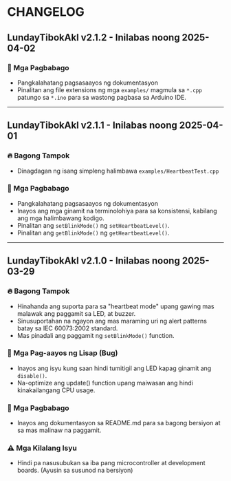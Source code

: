 # CHANGELOG

## LundayTibokAkl v2.1.2 - Inilabas noong 2025-04-02

### 🔄 Mga Pagbabago

- Pangkalahatang pagsasaayos ng dokumentasyon
- Pinalitan ang file extensions ng mga `examples/` magmula sa `*.cpp` patungo sa `*.ino` para sa wastong pagbasa sa Arduino IDE.

---

## LundayTibokAkl v2.1.1 - Inilabas noong 2025-04-01

### 🔥 Bagong Tampok
- Dinagdagan ng isang simpleng halimbawa `examples/HeartbeatTest.cpp`

### 🔄 Mga Pagbabago
- Pangkalahatang pagsasaayos ng dokumentasyon
- Inayos ang mga ginamit na terminolohiya para sa konsistensi, kabilang ang mga halimbawang kodigo.
- Pinalitan ang `setBlinkMode()` ng `setHeartbeatLevel()`.
- Pinalitan ang `getBlinkMode()` ng `getHeartbeatLevel()`.

---

## LundayTibokAkl v2.1.0 - Inilabas noong 2025-03-29

### 🔥 Bagong Tampok
- Hinahanda ang suporta para sa "heartbeat mode" upang gawing mas malawak ang paggamit sa LED, at buzzer.
- Sinusuportahan na ngayon ang mas maraming uri ng alert patterns batay sa IEC 60073:2002 standard.
- Mas pinadali ang paggamit ng `setBlinkMode()` function.

### 🐞 Mga Pag-aayos ng Lisap (Bug)
- Inayos ang isyu kung saan hindi tumitigil ang LED kapag ginamit ang `disable()`.
- Na-optimize ang update() function upang maiwasan ang hindi kinakailangang CPU usage.

### 🔄 Mga Pagbabago
- Inayos ang dokumentasyon sa README.md para sa bagong bersiyon at sa mas malinaw na paggamit.

### ⚠️ Mga Kilalang Isyu
- Hindi pa nasusubukan sa iba pang microcontroller at development boards. (Ayusin sa susunod na bersiyon)